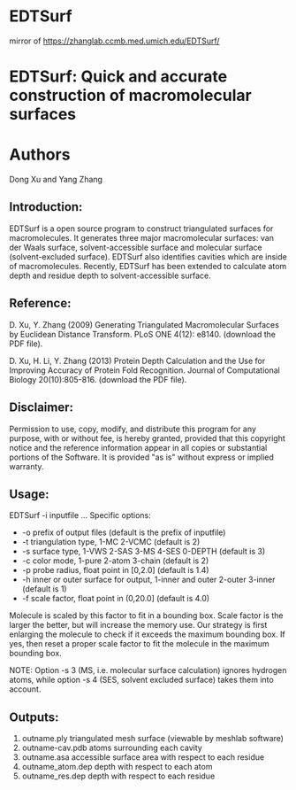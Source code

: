 # EDTSurf
mirror of https://zhanglab.ccmb.med.umich.edu/EDTSurf/

# EDTSurf: Quick and accurate construction of macromolecular surfaces

# Authors

Dong Xu and Yang Zhang

## Introduction:

EDTSurf is a open source program to construct triangulated surfaces for macromolecules. It generates three major macromolecular surfaces: van der Waals surface, solvent-accessible surface and molecular surface (solvent-excluded surface). EDTSurf also identifies cavities which are inside of macromolecules. Recently, EDTSurf has been extended to calculate atom depth and residue depth to solvent-accessible surface. 

## Reference:

D. Xu, Y. Zhang (2009) Generating Triangulated Macromolecular Surfaces by Euclidean Distance Transform. PLoS ONE 4(12): e8140. (download the PDF file). 

D. Xu, H. Li, Y. Zhang (2013) Protein Depth Calculation and the Use for Improving Accuracy of Protein Fold Recognition. Journal of Computational Biology 20(10):805-816. (download the PDF file). 

## Disclaimer:

Permission to use, copy, modify, and distribute this program for any purpose, with or without fee, is hereby granted, provided that this copyright notice and the reference information appear in all copies or substantial portions of the Software. It is provided "as is" without express or implied warranty. 

## Usage:

EDTSurf -i inputfile ...
Specific options:
- -o prefix of output files (default is the prefix of inputfile)
- -t triangulation type, 1-MC 2-VCMC (default is 2)
- -s surface type, 1-VWS 2-SAS 3-MS 4-SES 0-DEPTH (default is 3)
- -c color mode, 1-pure 2-atom 3-chain (default is 2)
- -p probe radius, float point in [0,2.0] (default is 1.4)
- -h inner or outer surface for output, 1-inner and outer 2-outer 3-inner (default is 1)
- -f scale factor, float point in (0,20.0] (default is 4.0)

Molecule is scaled by this factor to fit in a bounding box. Scale factor is the larger the better, but will increase the memory use. Our strategy is first enlarging the molecule to check if it exceeds the maximum bounding box. If yes, then reset a proper scale factor to fit the molecule in the maximum bounding box.

NOTE: Option -s 3 (MS, i.e. molecular surface calculation) ignores hydrogen atoms, while option -s 4 (SES, solvent excluded surface) takes them into account.

## Outputs:

1. outname.ply 	triangulated mesh surface (viewable by meshlab software)
2. outname-cav.pdb 	atoms surrounding each cavity
3. outname.asa 	accessible surface area with respect to each residue
4. outname_atom.dep 	depth with respect to each atom
5. outname_res.dep 	depth with respect to each residue
